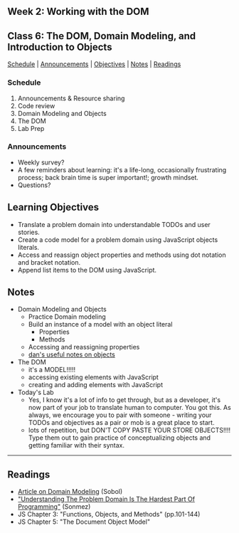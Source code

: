 ## **Week 2: Working with the DOM**
## Class 6: The DOM, Domain Modeling, and Introduction to Objects

[Schedule](#schedule) | [Announcements](#announcements) | [Objectives](#learning-objectives) | [Notes](#notes) | [Readings](#readings)

### Schedule
1. Announcements & Resource sharing
1. Code review
1. Domain Modeling and Objects
1. The DOM
1. Lab Prep

### Announcements
* Weekly survey?
* A few reminders about learning: it's a life-long, occasionally frustrating process; back brain time is super important!; growth mindset.
* Questions?

## Learning Objectives
* Translate a problem domain into understandable TODOs and user stories.
* Create a code model for a problem domain using JavaScript objects literals.
* Access and reassign object properties and methods using dot notation and bracket notation.
* Append list items to the DOM using JavaScript.

## Notes
* Domain Modeling and Objects
    * Practice Domain modeling
    * Build an instance of a model with an object literal
        * Properties
        * Methods
    * Accessing and reassigning properties
    * [dan's useful notes on objects](dan-objects.md)
* The DOM
    * it's a MODEL!!!!!
    * accessing existing elements with JavaScript
    * creating and adding elements with JavaScript
* Today's Lab
    * Yes, I know it's a lot of info to get through, but as a developer, it's now part of your job to translate human to computer. You got this. As always, we encourage you to pair with someone - writing your TODOs and objectives as a pair or mob is a great place to start.
    * lots of repetition, but DON'T COPY PASTE YOUR STORE OBJECTS!!!! Type them out to gain practice 
    of conceptualizing objects and getting familiar with their syntax.

<hr></hr>

## Readings

- [Article on Domain Modeling](https://github.com/codefellows/domain_modeling#domain-modeling) (Sobol)
- ["Understanding The Problem Domain Is The Hardest Part Of Programming"](http://simpleprogrammer.com/2013/07/15/understanding-the-problem-domain-is-the-hardest-part-of-programming/) (Sonmez)
- JS Chapter 3: "Functions, Objects, and Methods" (pp.101-144)
- JS Chapter 5: "The Document Object Model"
